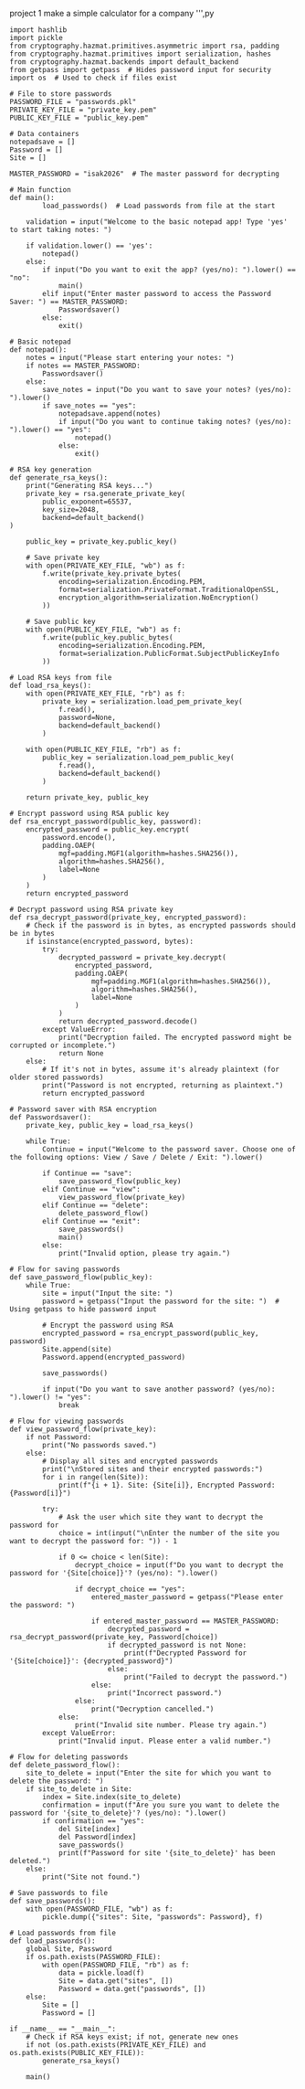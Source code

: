project 1 make a simple calculator for a company 
''',py

    import hashlib
    import pickle  
    from cryptography.hazmat.primitives.asymmetric import rsa, padding
    from cryptography.hazmat.primitives import serialization, hashes
    from cryptography.hazmat.backends import default_backend
    from getpass import getpass  # Hides password input for security
    import os  # Used to check if files exist

    # File to store passwords
    PASSWORD_FILE = "passwords.pkl"
    PRIVATE_KEY_FILE = "private_key.pem"
    PUBLIC_KEY_FILE = "public_key.pem"

    # Data containers
    notepadsave = []
    Password = []
    Site = []

    MASTER_PASSWORD = "isak2026"  # The master password for decrypting

    # Main function
    def main():
            load_passwords()  # Load passwords from file at the start
    
        validation = input("Welcome to the basic notepad app! Type 'yes' to start taking notes: ")

        if validation.lower() == 'yes':
            notepad()
        else:
            if input("Do you want to exit the app? (yes/no): ").lower() == "no":
                main()
            elif input("Enter master password to access the Password Saver: ") == MASTER_PASSWORD:
                Passwordsaver()
            else:
                exit()

    # Basic notepad
    def notepad():
        notes = input("Please start entering your notes: ")
        if notes == MASTER_PASSWORD:
            Passwordsaver()
        else:
            save_notes = input("Do you want to save your notes? (yes/no): ").lower()
            if save_notes == "yes":
                notepadsave.append(notes)
                if input("Do you want to continue taking notes? (yes/no): ").lower() == "yes":
                    notepad()
                else:
                    exit()

    # RSA key generation
    def generate_rsa_keys():
        print("Generating RSA keys...")
        private_key = rsa.generate_private_key(
            public_exponent=65537,
            key_size=2048,
            backend=default_backend()
    )
    
        public_key = private_key.public_key()

        # Save private key
        with open(PRIVATE_KEY_FILE, "wb") as f:
            f.write(private_key.private_bytes(
                encoding=serialization.Encoding.PEM,
                format=serialization.PrivateFormat.TraditionalOpenSSL,
                encryption_algorithm=serialization.NoEncryption()
            ))

        # Save public key
        with open(PUBLIC_KEY_FILE, "wb") as f:
            f.write(public_key.public_bytes(
                encoding=serialization.Encoding.PEM,
                format=serialization.PublicFormat.SubjectPublicKeyInfo
            ))

    # Load RSA keys from file
    def load_rsa_keys():
        with open(PRIVATE_KEY_FILE, "rb") as f:
            private_key = serialization.load_pem_private_key(
                f.read(),
                password=None,
                backend=default_backend()
            )

        with open(PUBLIC_KEY_FILE, "rb") as f:
            public_key = serialization.load_pem_public_key(
                f.read(),
                backend=default_backend()
            )

        return private_key, public_key

    # Encrypt password using RSA public key
    def rsa_encrypt_password(public_key, password):
        encrypted_password = public_key.encrypt(
            password.encode(),
            padding.OAEP(
                mgf=padding.MGF1(algorithm=hashes.SHA256()),
                algorithm=hashes.SHA256(),
                label=None
            )
        )
        return encrypted_password

    # Decrypt password using RSA private key
    def rsa_decrypt_password(private_key, encrypted_password):
        # Check if the password is in bytes, as encrypted passwords should be in bytes
        if isinstance(encrypted_password, bytes):
            try:
                decrypted_password = private_key.decrypt(
                    encrypted_password,
                    padding.OAEP(
                        mgf=padding.MGF1(algorithm=hashes.SHA256()),
                        algorithm=hashes.SHA256(),
                        label=None
                    )
                )
                return decrypted_password.decode()
            except ValueError:
                print("Decryption failed. The encrypted password might be corrupted or incomplete.")
                return None
        else:
            # If it's not in bytes, assume it's already plaintext (for older stored passwords)
            print("Password is not encrypted, returning as plaintext.")
            return encrypted_password

    # Password saver with RSA encryption
    def Passwordsaver():
        private_key, public_key = load_rsa_keys()

        while True:
            Continue = input("Welcome to the password saver. Choose one of the following options: View / Save / Delete / Exit: ").lower()

            if Continue == "save":
                save_password_flow(public_key)
            elif Continue == "view":
                view_password_flow(private_key)
            elif Continue == "delete":
                delete_password_flow()
            elif Continue == "exit":
                save_passwords()
                main()
            else:
                print("Invalid option, please try again.")

    # Flow for saving passwords
    def save_password_flow(public_key):
        while True:
            site = input("Input the site: ")
            password = getpass("Input the password for the site: ")  # Using getpass to hide password input

            # Encrypt the password using RSA
            encrypted_password = rsa_encrypt_password(public_key, password)
            Site.append(site)
            Password.append(encrypted_password)

            save_passwords()

            if input("Do you want to save another password? (yes/no): ").lower() != "yes":
                break

    # Flow for viewing passwords
    def view_password_flow(private_key):
        if not Password:
            print("No passwords saved.")
        else:
            # Display all sites and encrypted passwords
            print("\nStored sites and their encrypted passwords:")
            for i in range(len(Site)):
                print(f"{i + 1}. Site: {Site[i]}, Encrypted Password: {Password[i]}")
        
            try:
                # Ask the user which site they want to decrypt the password for
                choice = int(input("\nEnter the number of the site you want to decrypt the password for: ")) - 1
            
                if 0 <= choice < len(Site):
                    decrypt_choice = input(f"Do you want to decrypt the password for '{Site[choice]}'? (yes/no): ").lower()
                
                    if decrypt_choice == "yes":
                        entered_master_password = getpass("Please enter the password: ")
                    
                        if entered_master_password == MASTER_PASSWORD:
                            decrypted_password = rsa_decrypt_password(private_key, Password[choice])
                            if decrypted_password is not None:
                                print(f"Decrypted Password for '{Site[choice]}': {decrypted_password}")
                            else:
                                print("Failed to decrypt the password.")
                        else:
                            print("Incorrect password.")
                    else:
                        print("Decryption cancelled.")
                else:
                    print("Invalid site number. Please try again.")
            except ValueError:
                print("Invalid input. Please enter a valid number.")

    # Flow for deleting passwords
    def delete_password_flow():
        site_to_delete = input("Enter the site for which you want to delete the password: ")
        if site_to_delete in Site:
            index = Site.index(site_to_delete)
            confirmation = input(f"Are you sure you want to delete the password for '{site_to_delete}'? (yes/no): ").lower()
            if confirmation == "yes":
                del Site[index]
                del Password[index]
                save_passwords()
                print(f"Password for site '{site_to_delete}' has been deleted.")
        else:
            print("Site not found.")

    # Save passwords to file
    def save_passwords():
        with open(PASSWORD_FILE, "wb") as f:
            pickle.dump({"sites": Site, "passwords": Password}, f)

    # Load passwords from file
    def load_passwords():
        global Site, Password
        if os.path.exists(PASSWORD_FILE):
            with open(PASSWORD_FILE, "rb") as f:
                data = pickle.load(f)
                Site = data.get("sites", [])
                Password = data.get("passwords", [])
        else:
            Site = []
            Password = []

    if __name__ == "__main__":
        # Check if RSA keys exist; if not, generate new ones
        if not (os.path.exists(PRIVATE_KEY_FILE) and os.path.exists(PUBLIC_KEY_FILE)):
            generate_rsa_keys()

        main()

